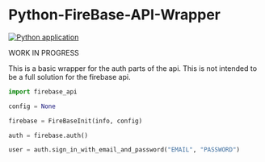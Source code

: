 # Python-FireBase-API-Wrapper
[![Python application](https://github.com/YolkyHaddock597/Python-FireBase-API-Wrapper/actions/workflows/main.yml/badge.svg)](https://github.com/YolkyHaddock597/Python-FireBase-API-Wrapper/actions/workflows/main.yml)


WORK IN PROGRESS

This is a basic wrapper for the auth parts of the api. This is not intended to be a full solution for the firebase api.



```python
import firebase_api

config = None

firebase = FireBaseInit(info, config)

auth = firebase.auth()

user = auth.sign_in_with_email_and_password("EMAIL", "PASSWORD")
```
